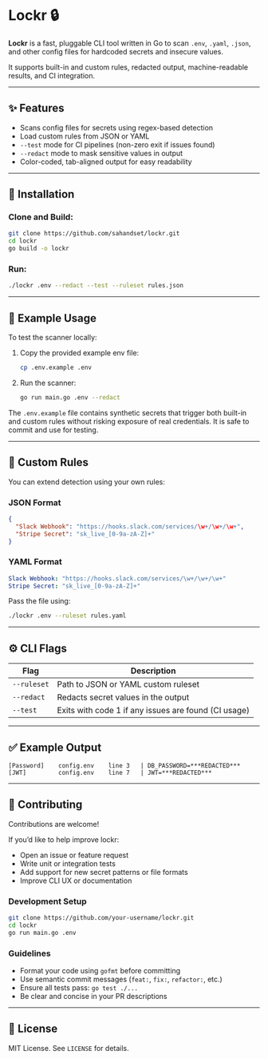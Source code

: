 # Lockr 🔒

**Lockr** is a fast, pluggable CLI tool written in Go to scan `.env`, `.yaml`, `.json`, and other config files for hardcoded secrets and insecure values.

It supports built-in and custom rules, redacted output, machine-readable results, and CI integration.

---

## ✨ Features

- Scans config files for secrets using regex-based detection
- Load custom rules from JSON or YAML
- `--test` mode for CI pipelines (non-zero exit if issues found)
- `--redact` mode to mask sensitive values in output
- Color-coded, tab-aligned output for easy readability

---

## 🚀 Installation

### Clone and Build:

```bash
git clone https://github.com/sahandset/lockr.git
cd lockr
go build -o lockr
```

### Run:

```bash
./lockr .env --redact --test --ruleset rules.json
```

---

## 🧪 Example Usage

To test the scanner locally:

1. Copy the provided example env file:
   ```bash
   cp .env.example .env
   ```

2. Run the scanner:
   ```bash
   go run main.go .env --redact
   ```

The `.env.example` file contains synthetic secrets that trigger both built-in and custom rules without risking exposure of real credentials. It is safe to commit and use for testing.

---

## 📘 Custom Rules

You can extend detection using your own rules:

### JSON Format

```json
{
  "Slack Webhook": "https://hooks.slack.com/services/\w+/\w+/\w+",
  "Stripe Secret": "sk_live_[0-9a-zA-Z]+"
}
```

### YAML Format

```yaml
Slack Webhook: "https://hooks.slack.com/services/\w+/\w+/\w+"
Stripe Secret: "sk_live_[0-9a-zA-Z]+"
```

Pass the file using:

```bash
./lockr .env --ruleset rules.yaml
```

---

## ⚙️ CLI Flags

| Flag         | Description                                           |
|--------------|-------------------------------------------------------|
| `--ruleset`  | Path to JSON or YAML custom ruleset                   |
| `--redact`   | Redacts secret values in the output                   |
| `--test`     | Exits with code 1 if any issues are found (CI usage)  |

---

## ✅ Example Output

```
[Password]    config.env    line 3   | DB_PASSWORD=***REDACTED***
[JWT]         config.env    line 7   | JWT=***REDACTED***
```

---

## 🤝 Contributing

Contributions are welcome!

If you’d like to help improve lockr:

- Open an issue or feature request
- Write unit or integration tests
- Add support for new secret patterns or file formats
- Improve CLI UX or documentation

### Development Setup

```bash
git clone https://github.com/your-username/lockr.git
cd lockr
go run main.go .env
```

### Guidelines

- Format your code using `gofmt` before committing
- Use semantic commit messages (`feat:`, `fix:`, `refactor:`, etc.)
- Ensure all tests pass: `go test ./...`
- Be clear and concise in your PR descriptions

---

## 📄 License

MIT License. See `LICENSE` for details.

